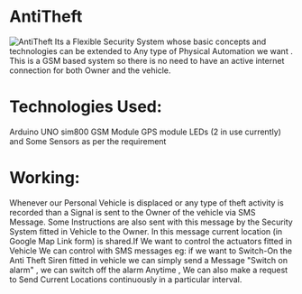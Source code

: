 # AntiTheft
![AntiTheft](https://drive.google.com/file/d/1ZyBjCOp1GJeKgKMhrfzXHoQAyywn1dZm/view?usp=sharing)
Its a Flexible Security System whose basic concepts and technologies can be extended to Any type of Physical Automation we want . This is a GSM based system so there is no need to have an active internet connection for both Owner and the vehicle. 
# Technologies Used:
Arduino UNO
sim800 GSM Module
GPS module 
LEDs (2 in use currently)
and Some Sensors as per the requirement
# Working:
Whenever our Personal Vehicle is displaced or any type of theft activity is recorded than a Signal is sent to the Owner of the vehicle via SMS Message. Some Instructions are also sent with this message by the Security System fitted in Vehicle to the Owner. In this message current location (in Google Map Link form) is shared.If We want to control the actuators fitted in Vehicle We can control with SMS messages eg: if we want to Switch-On the Anti Theft Siren fitted in vehicle we can simply send a Message "Switch on alarm" , we can switch off the alarm Anytime , We can also make a request to Send Current Locations continuously in a particular interval.
